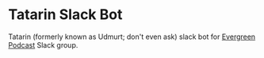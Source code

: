 # Tatarin Slack Bot

Tatarin (formerly known as Udmurt; don't even ask) slack bot for [Evergreen Podcast](https://podtema.com) Slack group.

